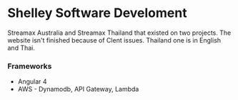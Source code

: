 # Shelley Software Develoment #

Streamax Australia and Streamax Thailand that existed on two projects. The website isn't finished because of Clent issues. Thailand one is in English and Thai.

### Frameworks

* Angular 4
* AWS - Dynamodb, API Gateway, Lambda
